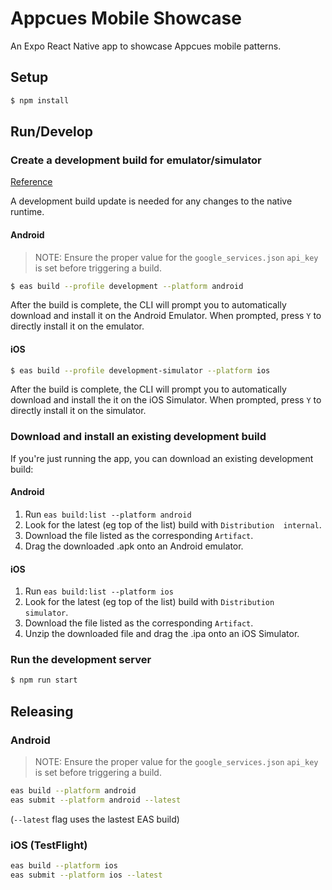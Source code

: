# Appcues Mobile Showcase

An Expo React Native app to showcase Appcues mobile patterns.

## Setup

```sh
$ npm install
```

## Run/Develop

### Create a development build for emulator/simulator

[Reference](https://docs.expo.dev/develop/development-builds/create-a-build/#create-a-build-for-emulatorsimulator)

A development build update is needed for any changes to the native runtime.

#### Android

> NOTE: Ensure the proper value for the `google_services.json` `api_key` is set before triggering a build.

```sh
$ eas build --profile development --platform android
```

After the build is complete, the CLI will prompt you to automatically download and install it on the Android Emulator. When prompted, press `Y` to directly install it on the emulator.

#### iOS

```sh
$ eas build --profile development-simulator --platform ios
```

After the build is complete, the CLI will prompt you to automatically download and install the it on the iOS Simulator. When prompted, press `Y` to directly install it on the simulator.

### Download and install an existing development build

If you're just running the app, you can download an existing development build:

#### Android

1. Run `eas build:list --platform android`
2. Look for the latest (eg top of the list) build with `Distribution  internal`.
3. Download the file listed as the corresponding `Artifact`.
4. Drag the downloaded .apk onto an Android emulator.

#### iOS

1. Run `eas build:list --platform ios`
2. Look for the latest (eg top of the list) build with `Distribution  simulator`.
3. Download the file listed as the corresponding `Artifact`.
4. Unzip the downloaded file and drag the .ipa onto an iOS Simulator.

### Run the development server

```sh
$ npm run start
```

## Releasing

### Android

> NOTE: Ensure the proper value for the `google_services.json` `api_key` is set before triggering a build.

```sh
eas build --platform android
eas submit --platform android --latest
```

(`--latest` flag uses the lastest EAS build)

### iOS (TestFlight)

```sh
eas build --platform ios
eas submit --platform ios --latest
```
